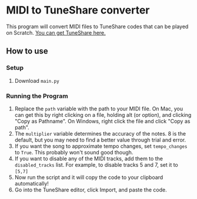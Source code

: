 # MIDI to TuneShare converter

This program will convert MIDI files to TuneShare codes that can be played on Scratch. [You can get TuneShare here.](https://scratch.mit.edu/projects/863714854)

## How to use
### Setup

1. Download `main.py`

### Running the Program
 
 1. Replace the `path` variable with the path to your MIDI file. On Mac, you can get this by right clicking on a file, holding alt (or option), and clicking "Copy as Pathname". On Windows, right click the file and click "Copy as path".
 2. The `multiplier` variable determines the accuracy of the notes. 8 is the default, but you may need to find a better value through trial and error.
 3. If you want the song to approximate tempo changes, set `tempo_changes` to `True`. This probably won't sound good though.
 4. If you want to disable any of the MIDI tracks, add them to the `disabled_tracks` list. For example, to disable tracks 5 and 7, set it to `[5,7]`
 5. Now run the script and it will copy the code to your clipboard automatically!
 6. Go into the TuneShare editor, click Import, and paste the code.
